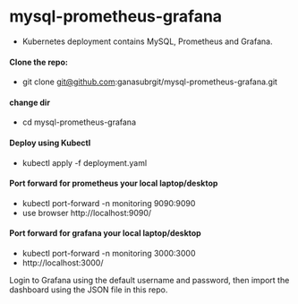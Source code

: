 # mysql-prometheus-grafana
  - Kubernetes deployment contains MySQL, Prometheus and Grafana.

#### Clone the repo:
  - git clone git@github.com:ganasubrgit/mysql-prometheus-grafana.git

#### change dir
  - cd mysql-prometheus-grafana

#### Deploy using Kubectl 
  - kubectl apply -f deployment.yaml 

#### Port forward for prometheus your local laptop/desktop
  - kubectl port-forward <pod name> -n monitoring 9090:9090
  - use browser http://localhost:9090/ 

#### Port forward for grafana your local laptop/desktop
  - kubectl port-forward <pod name> -n monitoring 3000:3000
  - http://localhost:3000/

Login to Grafana using the default username and password, then import the dashboard using the JSON file in this repo.
